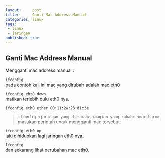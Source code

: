 ```yaml
---
layout:     post
title:      Ganti Mac Address Manual
categories: linux
tags:
 - linux
 - jaringan
published: true
---
```

## Ganti Mac Address Manual

Mengganti mac address manual :   

`` ifconfig ``  
pada contoh kali ini mac yang dirubah adalah mac eth0  

`` ifconfig eht0 down ``  
matikan terlebih dulu eth0 nya.  

``Ifconfig eth0 ether 00:11:2w:23:d1:3e``  
> `ifconfig <jaringan yang dirubah> <bagian yang rubah> <mac baru>`  
masukan perintah untuk mengganti mac tersebut.  

`` ifconfig eth0 up ``  
lalu dihidupkan lagi jaringan eth0 nya.  

`` Ifconfig ``  
dan sekarang lihat perubahan mac eth0.
